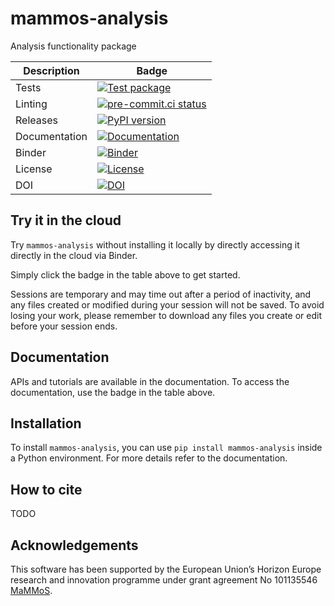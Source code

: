# mammos-analysis
Analysis functionality package

| Description   | Badge                                                                                                                                                                                    |
|---------------|------------------------------------------------------------------------------------------------------------------------------------------------------------------------------------------|
| Tests         | [![Test package](https://github.com/MaMMoS-project/mammos-analysis/actions/workflows/test.yml/badge.svg)](https://github.com/MaMMoS-project/mammos-analysis/actions/workflows/test.yml)        |
| Linting       | [![pre-commit.ci status](https://results.pre-commit.ci/badge/github/MaMMoS-project/mammos-analysis/main.svg)](https://results.pre-commit.ci/latest/github/MaMMoS-project/mammos-analysis/main) |
| Releases      | [![PyPI version](https://badge.fury.io/py/mammos-analysis.svg)](https://badge.fury.io/py/mammos-analysis)                                                                                      |
| Documentation | [![Documentation](https://img.shields.io/badge/Docs-mammos--project.github.io%2Fmammos-blue)](https://mammos-project.github.io/mammos/index.html)                                        |
| Binder        | [![Binder](https://mybinder.org/badge_logo.svg)](https://mybinder.org/v2/gh/mammos-project/mammos-analysis/latest?urlpath=lab%2Ftree%2Fexamples)                                       |
| License       | [![License](https://img.shields.io/badge/License-MIT-blue.svg)](https://opensource.org/licenses/MIT)                                                                                     |
| DOI           | [![DOI](https://zenodo.org/badge/DOI/10.5281/zenodo.15755234.svg)](https://doi.org/10.5281/zenodo.15755234)                                                             |


## Try it in the cloud
Try `mammos-analysis` without installing it locally by directly accessing it directly in the cloud
via Binder.

Simply click the badge in the table above to get started.

Sessions are temporary and may time out after a period of inactivity, and any files
created or modified during your session will not be saved.
To avoid losing your work, please remember to download any files you create or edit
before your session ends.

## Documentation

APIs and tutorials are available in the documentation. To access the documentation, use the badge in the table above.

## Installation

To install `mammos-analysis`, you can use `pip install mammos-analysis` inside a Python environment.
For more details refer to the documentation.

## How to cite

TODO

## Acknowledgements

This software has been supported by the European Union’s Horizon Europe research and innovation programme under grant agreement No 101135546 [MaMMoS](https://mammos-project.github.io/).
